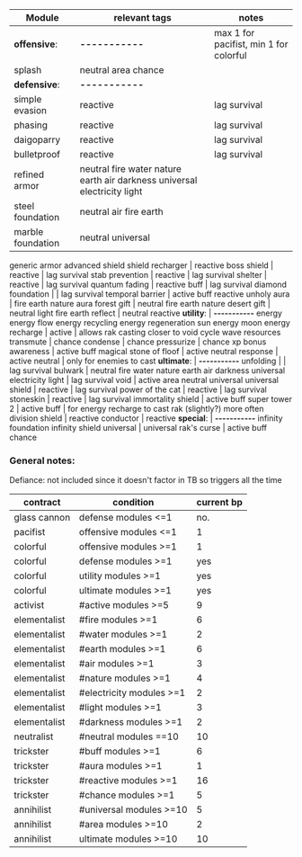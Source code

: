| Module      | relevant tags | notes |
| ----------- | ----------- | ----------- |
**offensive**: | **-----------** | max 1 for pacifist, min 1 for colorful |
splash | neutral area chance
**defensive**: | **-----------**
simple evasion | reactive | lag survival
phasing | reactive | lag survival
daigoparry | reactive | lag survival
bulletproof | reactive | lag survival
refined armor | neutral fire water nature earth air darkness universal electricity light 
steel foundation | neutral air fire earth
marble foundation | neutral universal
generic armor
advanced shield
shield recharger | reactive
boss shield | reactive | lag survival
stab prevention | reactive | lag survival
shelter | reactive | lag survival
quantum fading | reactive buff | lag survival
diamond foundation | | lag survival
temporal barrier | active buff reactive
unholy aura | fire earth nature aura
forest gift | neutral fire earth nature
desert gift | neutral light fire earth
reflect | neutral reactive
**utility**: | **-----------**
energy
energy flow
energy recycling
energy regeneration
sun energy
moon energy
recharge | active | allows rak casting closer to void cycle
wave resources
transmute | chance
condense | chance
pressurize | chance
xp bonus 
awareness | active buff
magical stone of floof | active
neutral response | active neutral | only for enemies to cast
**ultimate**: | **-----------**
unfolding | | lag survival
bulwark | neutral fire water nature earth air darkness universal electricity light | lag survival
void | active area neutral universal
universal shield | reactive | lag survival
power of the cat | reactive | lag survival
stoneskin | reactive | lag survival
immortality shield | active buff
super tower 2 | active buff | for energy recharge to cast rak (slightly?) more often
division shield | reactive
conductor | reactive
**special**: | **-----------**
infinity foundation
infinity shield
universal | universal
rak's curse | active buff chance

### General notes:
Defiance: not included since it doesn't factor in TB so triggers all the time

| contract | condition | current bp |
| ----------- | ----------- | ----------- |
glass cannon | defense modules <=1 | no.
pacifist | offensive modules <=1 | 1
colorful | offensive modules >=1 | 1
colorful | defense modules >=1 | yes
colorful | utility modules >=1 | yes
colorful | ultimate modules >=1 | yes
activist | #active modules >=5 | 9
elementalist | #fire modules >=1 | 6
elementalist | #water modules >=1 | 2
elementalist | #earth modules >=1 | 6
elementalist | #air modules >=1 | 3
elementalist | #nature modules >=1 | 4
elementalist | #electricity modules >=1 | 2
elementalist | #light modules >=1 | 3
elementalist | #darkness modules >=1 | 2
neutralist | #neutral modules ==10 | 10
trickster | #buff modules >=1 | 6
trickster | #aura modules >=1 | 1
trickster | #reactive modules >=1 | 16
trickster | #chance modules >=1 | 5
annihilist | #universal modules >=10 | 5
annihilist | #area modules >=10 | 2
annihilist | ultimate modules >=10 | 10
